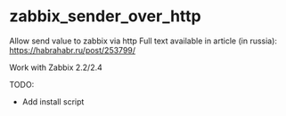 # zabbix_sender_over_http
Allow send value to zabbix via http
Full text available in article (in russia): https://habrahabr.ru/post/253799/

Work with Zabbix 2.2/2.4


TODO:
- Add install script